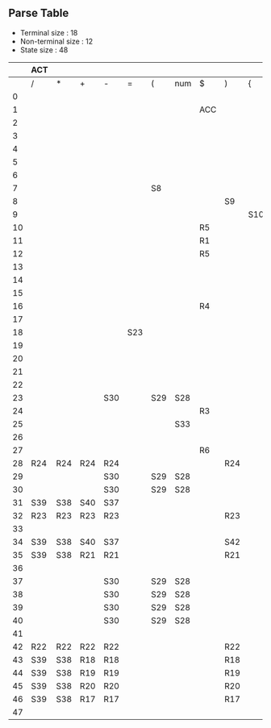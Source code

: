 ## Parse Table
- Terminal size : 18
- Non-terminal size : 12
- State size : 48

| | ACT |  |  |  |  |  |  |  |  |  |  |  |  |  |  |  |  |  | GOTO |  |  |  |  |  |  |  |  |  |  |  | 
| --- | --- | --- | --- | --- | --- | --- | --- | --- | --- | --- | --- | --- | --- | --- | --- | --- | --- | --- | --- | --- | --- | --- | --- | --- | --- | --- | --- | --- | --- | --- | 
| | / | * | + | - | = | ( | num | $ | ) | { | } | ; | [ | id | ] | float | real | int | stmt | array | B | expr | type | decl | decls | block | basic | stmts | A | program | 
| 0 |   |   |   |   |   |   |   |   |   |   |   |   |   |   |   | R2 | R2 | R2 |   |   |   |   |   |   |   |   |   |   | G2 | G1 | 
| 1 |   |   |   |   |   |   |   | ACC |   |   |   |   |   |   |   |   |   |   |   |   |   |   |   |   |   |   |   |   |   |   | 
| 2 |   |   |   |   |   |   |   |   |   |   |   |   |   |   |   | S4 | S5 | S6 |   |   |   |   |   |   |   |   | G3 |   |   |   | 
| 3 |   |   |   |   |   |   |   |   |   |   |   |   |   | S7 |   |   |   |   |   |   |   |   |   |   |   |   |   |   |   |   | 
| 4 |   |   |   |   |   |   |   |   |   |   |   |   | R11 | R11 |   |   |   |   |   |   |   |   |   |   |   |   |   |   |   |   | 
| 5 |   |   |   |   |   |   |   |   |   |   |   |   | R13 | R13 |   |   |   |   |   |   |   |   |   |   |   |   |   |   |   |   | 
| 6 |   |   |   |   |   |   |   |   |   |   |   |   | R12 | R12 |   |   |   |   |   |   |   |   |   |   |   |   |   |   |   |   | 
| 7 |   |   |   |   |   | S8 |   |   |   |   |   |   |   |   |   |   |   |   |   |   |   |   |   |   |   |   |   |   |   |   | 
| 8 |   |   |   |   |   |   |   |   | S9 |   |   |   |   |   |   |   |   |   |   |   |   |   |   |   |   |   |   |   |   |   | 
| 9 |   |   |   |   |   |   |   |   |   | S10 |   |   |   |   |   |   |   |   |   |   |   |   |   |   |   | G11 |   |   |   |   | 
| 10 |   |   |   |   |   |   |   | R5 |   |   | R5 |   |   | R5 |   | S4 | S5 | S6 |   |   |   |   | G15 | G12 | G13 |   | G14 |   |   |   | 
| 11 |   |   |   |   |   |   |   | R1 |   |   |   |   |   |   |   |   |   |   |   |   |   |   |   |   |   |   |   |   |   |   | 
| 12 |   |   |   |   |   |   |   | R5 |   |   | R5 |   |   | R5 |   | S4 | S5 | S6 |   |   |   |   | G15 | G12 | G16 |   | G14 |   |   |   | 
| 13 |   |   |   |   |   |   |   |   |   |   | R15 |   |   | S18 |   |   |   |   | G17 |   |   |   |   |   |   |   |   | G19 |   |   | 
| 14 |   |   |   |   |   |   |   |   |   |   |   |   | R8 | R8 |   |   |   |   |   |   | G20 |   |   |   |   |   |   |   |   |   | 
| 15 |   |   |   |   |   |   |   |   |   |   |   |   |   | S21 |   |   |   |   |   |   |   |   |   |   |   |   |   |   |   |   | 
| 16 |   |   |   |   |   |   |   | R4 |   |   | R4 |   |   | R4 |   |   |   |   |   |   |   |   |   |   |   |   |   |   |   |   | 
| 17 |   |   |   |   |   |   |   |   |   |   | R15 |   |   | S18 |   |   |   |   | G17 |   |   |   |   |   |   |   |   | G22 |   |   | 
| 18 |   |   |   |   | S23 |   |   |   |   |   |   |   |   |   |   |   |   |   |   |   |   |   |   |   |   |   |   |   |   |   | 
| 19 |   |   |   |   |   |   |   |   |   |   | S24 |   |   |   |   |   |   |   |   |   |   |   |   |   |   |   |   |   |   |   | 
| 20 |   |   |   |   |   |   |   |   |   |   |   |   | S25 | R9 |   |   |   |   |   | G26 |   |   |   |   |   |   |   |   |   |   | 
| 21 |   |   |   |   |   |   |   |   |   |   |   | S27 |   |   |   |   |   |   |   |   |   |   |   |   |   |   |   |   |   |   | 
| 22 |   |   |   |   |   |   |   |   |   |   | R14 |   |   |   |   |   |   |   |   |   |   |   |   |   |   |   |   |   |   |   | 
| 23 |   |   |   | S30 |   | S29 | S28 |   |   |   |   |   |   | S32 |   |   |   |   |   |   |   | G31 |   |   |   |   |   |   |   |   | 
| 24 |   |   |   |   |   |   |   | R3 |   |   |   |   |   |   |   |   |   |   |   |   |   |   |   |   |   |   |   |   |   |   | 
| 25 |   |   |   |   |   |   | S33 |   |   |   |   |   |   |   |   |   |   |   |   |   |   |   |   |   |   |   |   |   |   |   | 
| 26 |   |   |   |   |   |   |   |   |   |   |   |   |   | R7 |   |   |   |   |   |   |   |   |   |   |   |   |   |   |   |   | 
| 27 |   |   |   |   |   |   |   | R6 |   |   | R6 |   |   | R6 |   | R6 | R6 | R6 |   |   |   |   |   |   |   |   |   |   |   |   | 
| 28 | R24 | R24 | R24 | R24 |   |   |   |   | R24 |   |   | R24 |   |   |   |   |   |   |   |   |   |   |   |   |   |   |   |   |   |   | 
| 29 |   |   |   | S30 |   | S29 | S28 |   |   |   |   |   |   | S32 |   |   |   |   |   |   |   | G34 |   |   |   |   |   |   |   |   | 
| 30 |   |   |   | S30 |   | S29 | S28 |   |   |   |   |   |   | S32 |   |   |   |   |   |   |   | G35 |   |   |   |   |   |   |   |   | 
| 31 | S39 | S38 | S40 | S37 |   |   |   |   |   |   |   | S36 |   |   |   |   |   |   |   |   |   |   |   |   |   |   |   |   |   |   | 
| 32 | R23 | R23 | R23 | R23 |   |   |   |   | R23 |   |   | R23 |   |   |   |   |   |   |   |   |   |   |   |   |   |   |   |   |   |   | 
| 33 |   |   |   |   |   |   |   |   |   |   |   |   |   |   | S41 |   |   |   |   |   |   |   |   |   |   |   |   |   |   |   | 
| 34 | S39 | S38 | S40 | S37 |   |   |   |   | S42 |   |   |   |   |   |   |   |   |   |   |   |   |   |   |   |   |   |   |   |   |   | 
| 35 | S39 | S38 | R21 | R21 |   |   |   |   | R21 |   |   | R21 |   |   |   |   |   |   |   |   |   |   |   |   |   |   |   |   |   |   | 
| 36 |   |   |   |   |   |   |   |   |   |   | R16 |   |   | R16 |   |   |   |   |   |   |   |   |   |   |   |   |   |   |   |   | 
| 37 |   |   |   | S30 |   | S29 | S28 |   |   |   |   |   |   | S32 |   |   |   |   |   |   |   | G43 |   |   |   |   |   |   |   |   | 
| 38 |   |   |   | S30 |   | S29 | S28 |   |   |   |   |   |   | S32 |   |   |   |   |   |   |   | G44 |   |   |   |   |   |   |   |   | 
| 39 |   |   |   | S30 |   | S29 | S28 |   |   |   |   |   |   | S32 |   |   |   |   |   |   |   | G45 |   |   |   |   |   |   |   |   | 
| 40 |   |   |   | S30 |   | S29 | S28 |   |   |   |   |   |   | S32 |   |   |   |   |   |   |   | G46 |   |   |   |   |   |   |   |   | 
| 41 |   |   |   |   |   |   |   |   |   |   |   |   | S25 | R9 |   |   |   |   |   | G47 |   |   |   |   |   |   |   |   |   |   | 
| 42 | R22 | R22 | R22 | R22 |   |   |   |   | R22 |   |   | R22 |   |   |   |   |   |   |   |   |   |   |   |   |   |   |   |   |   |   | 
| 43 | S39 | S38 | R18 | R18 |   |   |   |   | R18 |   |   | R18 |   |   |   |   |   |   |   |   |   |   |   |   |   |   |   |   |   |   | 
| 44 | S39 | S38 | R19 | R19 |   |   |   |   | R19 |   |   | R19 |   |   |   |   |   |   |   |   |   |   |   |   |   |   |   |   |   |   | 
| 45 | S39 | S38 | R20 | R20 |   |   |   |   | R20 |   |   | R20 |   |   |   |   |   |   |   |   |   |   |   |   |   |   |   |   |   |   | 
| 46 | S39 | S38 | R17 | R17 |   |   |   |   | R17 |   |   | R17 |   |   |   |   |   |   |   |   |   |   |   |   |   |   |   |   |   |   | 
| 47 |   |   |   |   |   |   |   |   |   |   |   |   |   | R10 |   |   |   |   |   |   |   |   |   |   |   |   |   |   |   |   | 
